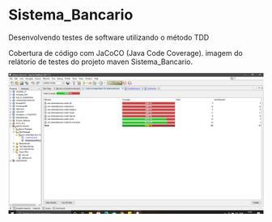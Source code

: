 # Sistema_Bancario
Desenvolvendo testes de software utilizando o método TDD

Cobertura de código com JaCoCO (Java Code Coverage).
imagem do relátorio de testes do projeto maven Sistema_Bancario.

![Relatório de Cobertura](relatorio.png)

